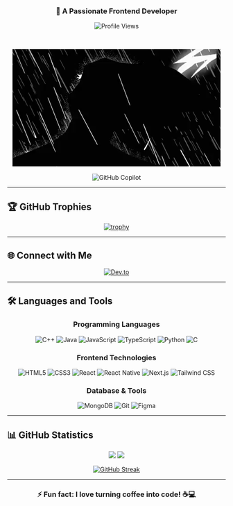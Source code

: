<div align="center">
  
### 🚀 A Passionate Frontend Developer

![Profile Views](https://komarev.com/ghpvc/?username=opadasaleh&label=Profile%20views&color=0e75b6&style=flat)

<br/>

![React Animation](https://github.com/opadasaleh/opadasaleh/blob/main/GIF%20by%20Adult%20Swim.gif?raw=true)

  ![GitHub Copilot](https://img.shields.io/badge/github_copilot-8957E5?style=for-the-badge&logo=github-copilot&logoColor=white)
</div>


---

## 🏆 GitHub Trophies

<div align="center">
  
[![trophy](https://github-profile-trophy.vercel.app/?username=opadasaleh&theme=onedark&column=7)](https://github.com/ryo-ma/github-profile-trophy)

</div>

---

## 🌐 Connect with Me

<div align="center">
  
[![Dev.to](https://img.shields.io/badge/Dev.to-0A0A0A?style=for-the-badge&logo=dev.to&logoColor=white)](https://dev.to/opadasaleh)

</div>

---

## 🛠️ Languages and Tools

<div align="center">

### Programming Languages

![C++](https://img.shields.io/badge/C++-00599C?style=for-the-badge&logo=c%2B%2B&logoColor=white)
![Java](https://img.shields.io/badge/Java-ED8B00?style=for-the-badge&logo=java&logoColor=white)
![JavaScript](https://img.shields.io/badge/JavaScript-F7DF1E?style=for-the-badge&logo=javascript&logoColor=black)
![TypeScript](https://img.shields.io/badge/TypeScript-007ACC?style=for-the-badge&logo=typescript&logoColor=white)
![Python](https://img.shields.io/badge/Python-3776AB?style=for-the-badge&logo=python&logoColor=white)
![C](https://img.shields.io/badge/c-%2300599C.svg?style=for-the-badge&logo=c&logoColor=white)
### Frontend Technologies

![HTML5](https://img.shields.io/badge/HTML5-E34F26?style=for-the-badge&logo=html5&logoColor=white)
![CSS3](https://img.shields.io/badge/CSS3-1572B6?style=for-the-badge&logo=css3&logoColor=white)
![React](https://img.shields.io/badge/React-20232A?style=for-the-badge&logo=react&logoColor=61DAFB)
![React Native](https://img.shields.io/badge/React_Native-20232A?style=for-the-badge&logo=react&logoColor=61DAFB)
![Next.js](https://img.shields.io/badge/Next.js-000000?style=for-the-badge&logo=next.js&logoColor=white)
![Tailwind CSS](https://img.shields.io/badge/Tailwind_CSS-38B2AC?style=for-the-badge&logo=tailwind-css&logoColor=white)

### Database & Tools

![MongoDB](https://img.shields.io/badge/MongoDB-4EA94B?style=for-the-badge&logo=mongodb&logoColor=white)
![Git](https://img.shields.io/badge/Git-F05032?style=for-the-badge&logo=git&logoColor=white)
![Figma](https://img.shields.io/badge/Figma-F24E1E?style=for-the-badge&logo=figma&logoColor=white)

</div>

---

## 📊 GitHub Statistics

<div align="center">
  
<img height="180em" src="https://github-readme-stats.vercel.app/api?username=opadasaleh&show_icons=true&theme=dark&include_all_commits=true&count_private=true"/>
<img height="180em" src="https://github-readme-stats.vercel.app/api/top-langs/?username=opadasaleh&layout=compact&langs_count=7&theme=dark"/>

</div>

<div align="center">
  
[![GitHub Streak](https://github-readme-streak-stats.herokuapp.com/?user=opadasaleh&theme=dark&background=000000&ring=00FF00&fire=00FF00&currStreakLabel=00FF00)](https://git.io/streak-stats)

</div>

---

<div align="center">
  
### ⚡ Fun fact: I love turning coffee into code! ☕️💻

</div>
